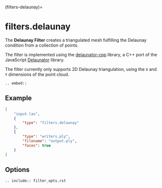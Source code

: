(filters-delaunay)=

# filters.delaunay

The **Delaunay Filter** creates a triangulated mesh fulfilling the Delaunay
condition from a collection of points.

The filter is implemented using the [delaunator-cpp] library, a C++ port of
the JavaScript [Delaunator] library.

The filter currently only supports 2D Delaunay triangulation, using the `X`
and `Y` dimensions of the point cloud.

```{eval-rst}
.. embed::
```

## Example

```json
[
    "input.las",
    {
        "type": "filters.delaunay"
    },
    {
        "type": "writers.ply",
        "filename": "output.ply",
        "faces": true
    }
]
```

## Options

```{eval-rst}
.. include:: filter_opts.rst
```

[delaunator]: https://github.com/mapbox/delaunator
[delaunator-cpp]: https://github.com/delfrrr/delaunator-cpp
